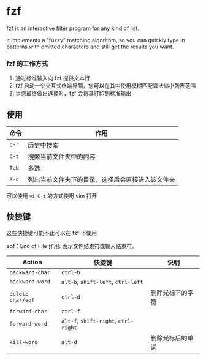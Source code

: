 # fzf

fzf is an interactive filter program for any kind of list.

It implements a "fuzzy" matching algorithm, so you can quickly type in patterns with omitted characters and still get the results you want.

### fzf 的工作方式

1. 通过标准输入向 fzf 提供文本行
2. fzf 启动一个交互式终端界面，您可以在其中使用模糊匹配算法缩小列表范围
3. 当您最终做出选择时，fzf 会将其打印到标准输出

## 使用

| 命令  | 作用                                             |
| ----- | ------------------------------------------------ |
| `C-r` | 历史中搜索                                       |
| `C-t` | 搜索当前文件夹中的内容                           |
| `Tab` | 多选                                             |
| `A-c` | 列出当前文件夹下的目录，选择后会直接进入该文件夹 |

可以使用 `vi C-t` 的方式使用 vim 打开

## 快捷键

这些快捷键可能不止可以在 fzf 下使用

eof：End of File
作用: 表示文件结束符或输入结束符。

| Action            | 快捷键                               | 说明             |
| ----------------- | ------------------------------------ | ---------------- |
| `backward-char`   | `ctrl-b`                             |                  |
| `backward-word`   | `alt-b`, `shift-left`, `ctrl-left`   |                  |
| `delete-char/eof` | `ctrl-d`                             | 删除光标下的字符 |
| `forward-char`    | `ctrl-f`                             |                  |
| `forward-word`    | `alt-f`, `shift-right`, `ctrl-right` |                  |
| `kill-word`       | `alt-d`                              | 删除光标后的单词 |
